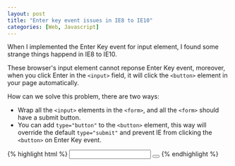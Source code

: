 ```yaml
---
layout: post
title: "Enter key event issues in IE8 to IE10"
categories: [Web, Javascript]
---
```


When I implemented the Enter Key event for input element, I found some strange things happend in IE8 to IE10.

These browser's input element cannot reponse Enter Key event, moreover, when you click Enter in the `<input>` field, it will click the `<button>` element in your page automatically.

How can we solve this problem, there are two ways:

* Wrap all the `<input>` elements in the `<form>`, and all the `<form>` should have a submit button.
* You can add `type="button"` to the `<button>` element, this way will override the default `type="submit"` and prevent IE from clicking the `<button>` on Enter Key event.

{% highlight html %}
<input type="text">
<button type="button"></button>
{% endhighlight %}


